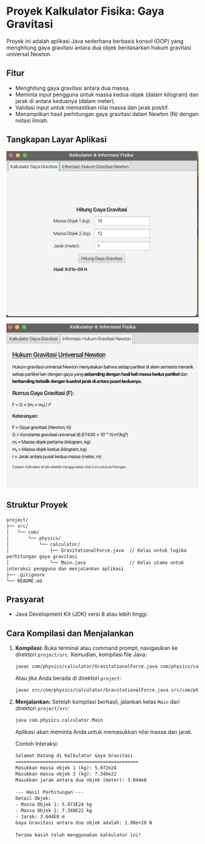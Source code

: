 # Proyek Kalkulator Fisika: Gaya Gravitasi

Proyek ini adalah aplikasi Java sederhana berbasis konsol (OOP) yang menghitung gaya gravitasi antara dua objek berdasarkan hukum gravitasi universal Newton.

## Fitur
- Menghitung gaya gravitasi antara dua massa.
- Meminta input pengguna untuk massa kedua objek (dalam kilogram) dan jarak di antara keduanya (dalam meter).
- Validasi input untuk memastikan nilai massa dan jarak positif.
- Menampilkan hasil perhitungan gaya gravitasi dalam Newton (N) dengan notasi ilmiah.

## Tangkapan Layar Aplikasi

![Tangkapan Layar Kalkulator Fisika](images/Screenshot%202025-05-30%20at%2023.12.07.png)

![Tangkapan Layar Kalkulator Fisika - Tampilan Lain](images/Screenshot%202025-05-30%20at%2023.13.48.png)

## Struktur Proyek

```
project/
├── src/
│   └── com/
│       └── physics/
│           └── calculator/
│               ├── GravitationalForce.java  // Kelas untuk logika perhitungan gaya gravitasi
│               └── Main.java                // Kelas utama untuk interaksi pengguna dan menjalankan aplikasi
├── .gitignore
└── README.md
```

## Prasyarat
- Java Development Kit (JDK) versi 8 atau lebih tinggi.

## Cara Kompilasi dan Menjalankan

1.  **Kompilasi:**
    Buka terminal atau command prompt, navigasikan ke direktori `project/src`.
    Kemudian, kompilasi file Java:
    ```bash
    javac com/physics/calculator/GravitationalForce.java com/physics/calculator/Main.java
    ```
    Atau jika Anda berada di direktori `project`:
    ```bash
    javac src/com/physics/calculator/GravitationalForce.java src/com/physics/calculator/Main.java
    ```

2.  **Menjalankan:**
    Setelah kompilasi berhasil, jalankan kelas `Main` dari direktori `project/src`:
    ```bash
    java com.physics.calculator.Main
    ```
    Aplikasi akan meminta Anda untuk memasukkan nilai massa dan jarak.

    Contoh Interaksi:
    ```
    Selamat Datang di Kalkulator Gaya Gravitasi
    =============================================
    Masukkan massa objek 1 (kg): 5.972e24
    Masukkan massa objek 2 (kg): 7.348e22
    Masukkan jarak antara dua objek (meter): 3.844e8

    --- Hasil Perhitungan ---
    Detail Objek:
    - Massa Objek 1: 5.972E24 kg
    - Massa Objek 2: 7.348E22 kg
    - Jarak: 3.844E8 m
    Gaya Gravitasi antara dua objek adalah: 1.98e+20 N

    Terima kasih telah menggunakan kalkulator ini!
    ```

